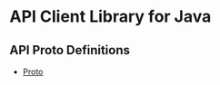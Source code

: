 # API Client Library for Java

## API Proto Definitions

- [Proto](https://github.azc.ext.hp.com/hp-rps/api-rps-proto)

